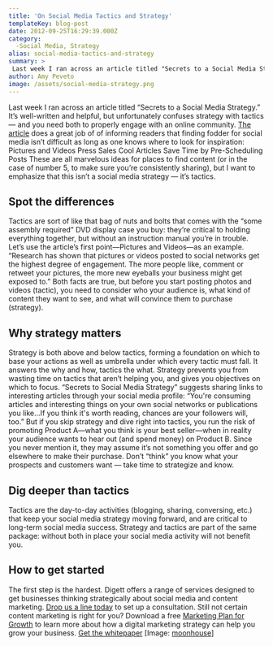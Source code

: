 ```yaml
---
title: 'On Social Media Tactics and Strategy'
templateKey: blog-post
date: 2012-09-25T16:29:39.000Z
category: 
  -Social Media, Strategy
alias: social-media-tactics-and-strategy
summary: > 
 Last week I ran across an article titled "Secrets to a Social Media Strategy." It’s well-written and helpful, but unfortunately confuses strategy with tactics — and you need both to properly engage with an online community.
author: Amy Peveto
image: /assets/social-media-strategy.png
---
```


Last week I ran across an article titled “Secrets to a Social Media Strategy.” It’s well-written and helpful, but unfortunately confuses strategy with tactics — and you need both to properly engage with an online community. [The article](http://www.inc.com/janine-popick/secrets-to-a-successful-social-media-strategy.html) does a great job of of informing readers that finding fodder for social media isn’t difficult as long as one knows where to look for inspiration: Pictures and Videos Press Sales Cool Articles Save Time by Pre-Scheduling Posts These are all marvelous ideas for places to find content (or in the case of number 5, to make sure you’re consistently sharing), but I want to emphasize that this isn’t a social media strategy — it’s tactics.

Spot the differences
--------------------

Tactics are sort of like that bag of nuts and bolts that comes with the “some assembly required” DVD display case you buy: they’re critical to holding everything together, but without an instruction manual you’re in trouble. Let’s use the article’s first point—Pictures and Videos—as an example. “Research has shown that pictures or videos posted to social networks get the highest degree of engagement. The more people like, comment or retweet your pictures, the more new eyeballs your business might get exposed to.” Both facts are true, but before you start posting photos and videos (tactic), you need to consider who your audience is, what kind of content they want to see, and what will convince them to purchase (strategy).

Why strategy matters
--------------------

Strategy is both above and below tactics, forming a foundation on which to base your actions as well as umbrella under which every tactic must fall. It answers the why and how, tactics the what. Strategy prevents you from wasting time on tactics that aren’t helping you, and gives you objectives on which to focus. “Secrets to Social Media Strategy” suggests sharing links to interesting articles through your social media profile: “You're consuming articles and interesting things on your own social networks or publications you like...If you think it's worth reading, chances are your followers will, too.” But if you skip strategy and dive right into tactics, you run the risk of promoting Product A—what you think is your best seller—when in reality your audience wants to hear out (and spend money) on Product B. Since you never mention it, they may assume it’s not something you offer and go elsewhere to make their purchase. Don’t “think” you know what your prospects and customers want — take time to strategize and know.

Dig deeper than tactics
-----------------------

Tactics are the day-to-day activities (blogging, sharing, conversing, etc.) that keep your social media strategy moving forward, and are critical to long-term social media success. Strategy and tactics are part of the same package: without both in place your social media activity will not benefit you.

How to get started
------------------

The first step is the hardest. Digett offers a range of services designed to get businesses thinking strategically about social media and content marketing. [Drop us a line today](/contact-us) to set up a consultation. Still not certain content marketing is right for you? Download a free [Marketing Plan for Growth](/marketing-plan-growth) to learn more about how a digital marketing strategy can help you grow your business. [Get the whitepaper](/marketing-plan-growth) \[Image: [moonhouse](http://www.flickr.com/photos/moonhouse/2219017449/)\]